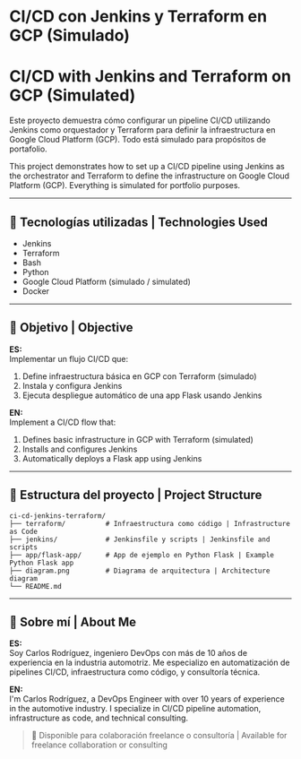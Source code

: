 # CI/CD con Jenkins y Terraform en GCP (Simulado)  
# CI/CD with Jenkins and Terraform on GCP (Simulated)

Este proyecto demuestra cómo configurar un pipeline CI/CD utilizando Jenkins como orquestador y Terraform para definir la infraestructura en Google Cloud Platform (GCP). Todo está simulado para propósitos de portafolio.

This project demonstrates how to set up a CI/CD pipeline using Jenkins as the orchestrator and Terraform to define the infrastructure on Google Cloud Platform (GCP). Everything is simulated for portfolio purposes.

---

## 🔧 Tecnologías utilizadas | Technologies Used

- Jenkins  
- Terraform  
- Bash  
- Python  
- Google Cloud Platform (simulado / simulated)  
- Docker  

---

## 🎯 Objetivo | Objective

**ES:**  
Implementar un flujo CI/CD que:

1. Define infraestructura básica en GCP con Terraform (simulado)  
2. Instala y configura Jenkins  
3. Ejecuta despliegue automático de una app Flask usando Jenkins

**EN:**  
Implement a CI/CD flow that:

1. Defines basic infrastructure in GCP with Terraform (simulated)  
2. Installs and configures Jenkins  
3. Automatically deploys a Flask app using Jenkins  

---

## 📁 Estructura del proyecto | Project Structure

```
ci-cd-jenkins-terraform/
├── terraform/          # Infraestructura como código | Infrastructure as Code
├── jenkins/            # Jenkinsfile y scripts | Jenkinsfile and scripts
├── app/flask-app/      # App de ejemplo en Python Flask | Example Python Flask app
├── diagram.png         # Diagrama de arquitectura | Architecture diagram
└── README.md
```

---

## 💼 Sobre mí | About Me

**ES:**  
Soy Carlos Rodríguez, ingeniero DevOps con más de 10 años de experiencia en la industria automotriz. Me especializo en automatización de pipelines CI/CD, infraestructura como código, y consultoría técnica.

**EN:**  
I'm Carlos Rodríguez, a DevOps Engineer with over 10 years of experience in the automotive industry. I specialize in CI/CD pipeline automation, infrastructure as code, and technical consulting.

> 🚀 Disponible para colaboración freelance o consultoría | Available for freelance collaboration or consulting
